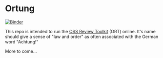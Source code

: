 # Ortung

[![Binder](https://mybinder.org/badge_logo.svg)](https://mybinder.org/v2/gh/deeplook/ortung/master) 

This repo is intended to run the [OSS Review Toolkit](https://github.com/heremaps/oss-review-toolkit) (ORT) online. It's name should give a sense of
"law and order" as often associated with the German word "Achtung!"

More to come...
